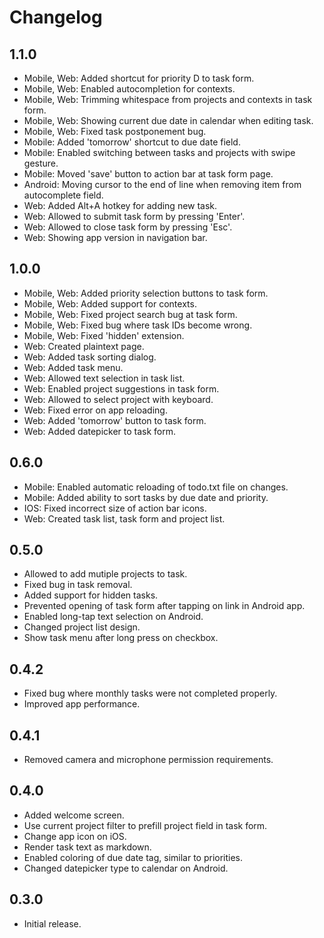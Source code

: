 # Changelog

## 1.1.0

- Mobile, Web: Added shortcut for priority D to task form.
- Mobile, Web: Enabled autocompletion for contexts.
- Mobile, Web: Trimming whitespace from projects and contexts in task form.
- Mobile, Web: Showing current due date in calendar when editing task.
- Mobile, Web: Fixed task postponement bug.
- Mobile: Added 'tomorrow' shortcut to due date field.
- Mobile: Enabled switching between tasks and projects with swipe gesture.
- Mobile: Moved 'save' button to action bar at task form page.
- Android: Moving cursor to the end of line when removing item from autocomplete field.
- Web: Added Alt+A hotkey for adding new task.
- Web: Allowed to submit task form by pressing 'Enter'.
- Web: Allowed to close task form by pressing 'Esc'.
- Web: Showing app version in navigation bar.

## 1.0.0

- Mobile, Web: Added priority selection buttons to task form.
- Mobile, Web: Added support for contexts.
- Mobile, Web: Fixed project search bug at task form.
- Mobile, Web: Fixed bug where task IDs become wrong.
- Mobile, Web: Fixed 'hidden' extension.
- Web: Created plaintext page.
- Web: Added task sorting dialog.
- Web: Added task menu.
- Web: Allowed text selection in task list.
- Web: Enabled project suggestions in task form.
- Web: Allowed to select project with keyboard.
- Web: Fixed error on app reloading.
- Web: Added 'tomorrow' button to task form.
- Web: Added datepicker to task form.

## 0.6.0

- Mobile: Enabled automatic reloading of todo.txt file on changes.
- Mobile: Added ability to sort tasks by due date and priority.
- IOS: Fixed incorrect size of action bar icons.
- Web: Created task list, task form and project list.

## 0.5.0

- Allowed to add mutiple projects to task.
- Fixed bug in task removal.
- Added support for hidden tasks.
- Prevented opening of task form after tapping on link in Android app.
- Enabled long-tap text selection on Android.
- Changed project list design.
- Show task menu after long press on checkbox.

## 0.4.2

- Fixed bug where monthly tasks were not completed properly.
- Improved app performance.

## 0.4.1

- Removed camera and microphone permission requirements.

## 0.4.0

- Added welcome screen.
- Use current project filter to prefill project field in task form.
- Change app icon on iOS.
- Render task text as markdown.
- Enabled coloring of due date tag, similar to priorities.
- Changed datepicker type to calendar on Android.

## 0.3.0

- Initial release.

